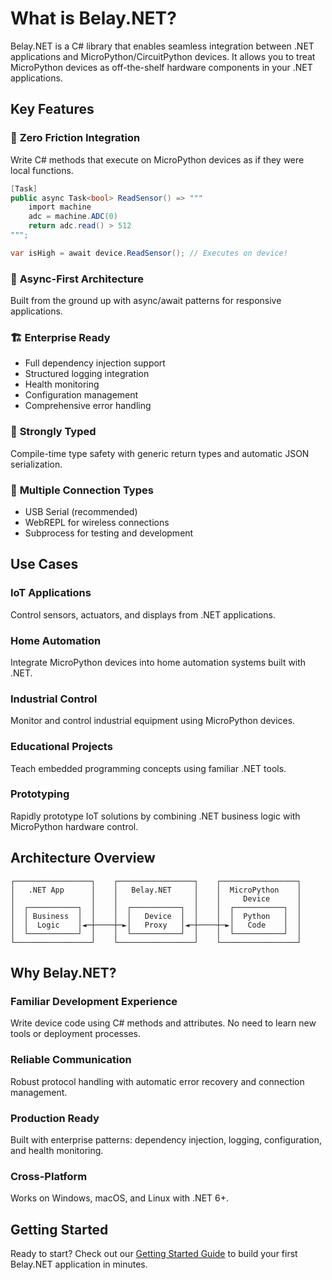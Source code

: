 # What is Belay.NET?

Belay.NET is a C# library that enables seamless integration between .NET applications and MicroPython/CircuitPython devices. It allows you to treat MicroPython devices as off-the-shelf hardware components in your .NET applications.

## Key Features

### 🚀 **Zero Friction Integration**
Write C# methods that execute on MicroPython devices as if they were local functions.

```csharp
[Task]
public async Task<bool> ReadSensor() => """
    import machine
    adc = machine.ADC(0)
    return adc.read() > 512
""";

var isHigh = await device.ReadSensor(); // Executes on device!
```

### 🔄 **Async-First Architecture**
Built from the ground up with async/await patterns for responsive applications.

### 🏗️ **Enterprise Ready**
- Full dependency injection support
- Structured logging integration  
- Health monitoring
- Configuration management
- Comprehensive error handling

### 🎯 **Strongly Typed**
Compile-time type safety with generic return types and automatic JSON serialization.

### 🔌 **Multiple Connection Types**
- USB Serial (recommended)
- WebREPL for wireless connections
- Subprocess for testing and development

## Use Cases

### IoT Applications
Control sensors, actuators, and displays from .NET applications.

### Home Automation
Integrate MicroPython devices into home automation systems built with .NET.

### Industrial Control
Monitor and control industrial equipment using MicroPython devices.

### Educational Projects  
Teach embedded programming concepts using familiar .NET tools.

### Prototyping
Rapidly prototype IoT solutions by combining .NET business logic with MicroPython hardware control.

## Architecture Overview

```
┌─────────────────┐    ┌─────────────────┐    ┌─────────────────┐
│   .NET App      │    │   Belay.NET     │    │  MicroPython    │
│                 │    │                 │    │     Device      │
│  ┌───────────┐  │    │  ┌───────────┐  │    │  ┌───────────┐  │
│  │ Business  │  │    │  │   Device  │  │    │  │  Python   │  │
│  │  Logic    │◄─┼────┼─►│   Proxy   │◄─┼────┼─►│   Code    │  │
│  └───────────┘  │    │  └───────────┘  │    │  └───────────┘  │
└─────────────────┘    └─────────────────┘    └─────────────────┘
```

## Why Belay.NET?

### **Familiar Development Experience**
Write device code using C# methods and attributes. No need to learn new tools or deployment processes.

### **Reliable Communication**
Robust protocol handling with automatic error recovery and connection management.

### **Production Ready**  
Built with enterprise patterns: dependency injection, logging, configuration, and health monitoring.

### **Cross-Platform**
Works on Windows, macOS, and Linux with .NET 6+.

## Getting Started

Ready to start? Check out our [Getting Started Guide](/guide/getting-started) to build your first Belay.NET application in minutes.